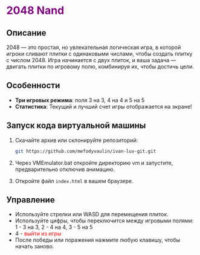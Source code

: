 
# <span style="color: purple;">2048 Nand</span>

## Описание

2048 — это простая, но увлекательная логическая игра, в которой игроки сливают плитки с одинаковыми числами, чтобы создать плитку с числом 2048. Игра начинается с двух плиток, и ваша задача — двигать плитки по игровому полю, комбинируя их, чтобы достичь цели.

## Особенности

- **Три игровых режима**: поля 3 на 3, 4 на 4 и 5 на 5
- **Статистика**: Текущий и лучший счет игры отображается на экране!
  
## Запуск кода виртуальной машины

1. Скачайте архив или склонируйте репозиторий:

   ```bash
   git https://github.com/mefodyvaulin/ivan-luv-git.git
   ```

2. Через VMEmulator.bat откройте директорию vm и запустите, предварительно отключив анимацию.

3. Откройте файл `index.html` в вашем браузере.
## Управление

- Используйте стрелки или WASD для перемещения плиток.
- Используйте цифры, чтобы переключится между игровыми полями: 1 - 3 на 3, 2 - 4 на 4, 3 - 5 на 5
- 4 - <span style="color: red;">выйти из игры</span>
- После победы или поражения нажмите любую клавишу, чтобы начать заново.

